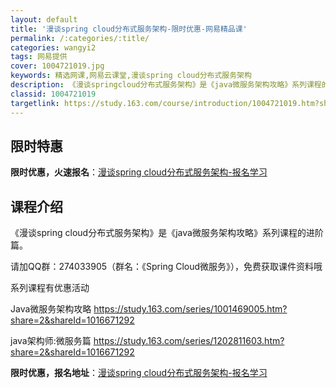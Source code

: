```yaml
---
layout: default
title: '漫谈spring cloud分布式服务架构-限时优惠-网易精品课'
permalink: /:categories/:title/
categories: wangyi2
tags: 网易提供
cover: 1004721019.jpg
keywords: 精选网课,网易云课堂,漫谈spring cloud分布式服务架构
description: 《漫谈springcloud分布式服务架构》是《java微服务架构攻略》系列课程的进阶篇。请加QQ群：274033905
classid: 1004721019
targetlink: https://study.163.com/course/introduction/1004721019.htm?share=1&shareId=1025206652&utm_campaign=share&utm_medium=iphoneShare&utm_source=&utm_u=1025206652
---
```


## 限时特惠

**限时优惠，火速报名**：[漫谈spring cloud分布式服务架构-报名学习](https://study.163.com/course/introduction/1004721019.htm?share=1&shareId=1025206652&utm_campaign=share&utm_medium=iphoneShare&utm_source=&utm_u=1025206652)

## 课程介绍

《漫谈spring cloud分布式服务架构》是《java微服务架构攻略》系列课程的进阶篇。

请加QQ群：274033905（群名：《Spring Cloud微服务》），免费获取课件资料哦





系列课程有优惠活动

Java微服务架构攻略   https://study.163.com/series/1001469005.htm?share=2&shareId=1016671292

java架构师:微服务篇   https://study.163.com/series/1202811603.htm?share=2&shareId=1016671292

**限时优惠，报名地址**：[漫谈spring cloud分布式服务架构-报名学习](https://study.163.com/course/introduction/1004721019.htm?share=1&shareId=1025206652&utm_campaign=share&utm_medium=iphoneShare&utm_source=&utm_u=1025206652)

